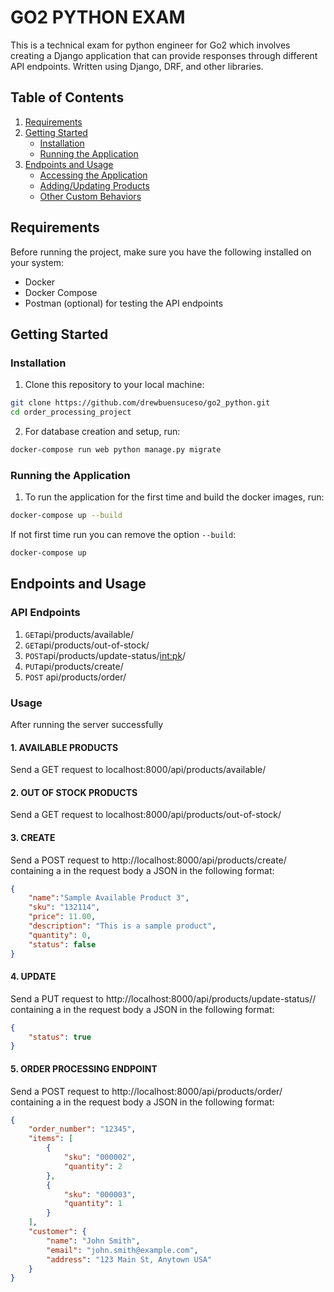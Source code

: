 # GO2 PYTHON EXAM

This is a technical exam for python engineer for Go2 which involves creating a Django application that can provide responses through different API endpoints. Written using
Django, DRF, and other libraries.

## Table of Contents

1. [Requirements](#requirements)
2. [Getting Started](#getting-started)
   - [Installation](#installation)
   - [Running the Application](#running-the-application)
3. [Endpoints and Usage](#usage)
   - [Accessing the Application](#accessing-the-application)
   - [Adding/Updating Products](#adding-updating-products)
   - [Other Custom Behaviors](#other-custom-behaviors)

## Requirements

Before running the project, make sure you have the following installed on your system:

- Docker
- Docker Compose
- Postman (optional) for testing the API endpoints

## Getting Started

### Installation

1. Clone this repository to your local machine:

```bash
git clone https://github.com/drewbuensuceso/go2_python.git
cd order_processing_project
```

2. For database creation and setup, run:

```bash
docker-compose run web python manage.py migrate
```

### Running the Application
1. To run the application for the first time and build the docker images, run:
```bash
docker-compose up --build 
```
If not first time run you can remove the option ```--build```:

```bash
docker-compose up 
```

## Endpoints and Usage

### API Endpoints

1. ```GET```api/products/available/
2. ```GET```api/products/out-of-stock/
3. ```POST```api/products/update-status/<int:pk>/
4. ```PUT```api/products/create/
5. ```POST``` api/products/order/

### Usage

After running the server successfully 


#### 1. AVAILABLE PRODUCTS

Send a GET request to localhost:8000/api/products/available/

#### 2. OUT OF STOCK PRODUCTS

Send a GET request to localhost:8000/api/products/out-of-stock/


#### 3. CREATE

Send a POST request to http://localhost:8000/api/products/create/ containing a in the request body a JSON in the following format:

```json
{   
    "name":"Sample Available Product 3",
    "sku": "132114",
    "price": 11.00,
    "description": "This is a sample product",
    "quantity": 0,
    "status": false
}
```

#### 4. UPDATE

Send a PUT request to http://localhost:8000/api/products/update-status/<primary key of product>/ containing a in the request body a JSON in the following format:

```json
{   
    "status": true
}
```

#### 5. ORDER PROCESSING ENDPOINT

Send a POST request to http://localhost:8000/api/products/order/ containing a in the request body a JSON in the following format:

```json
{
    "order_number": "12345",
    "items": [
        {
            "sku": "000002",
            "quantity": 2
        },
        {
            "sku": "000003",
            "quantity": 1
        }
    ],
    "customer": {
        "name": "John Smith",
        "email": "john.smith@example.com",
        "address": "123 Main St, Anytown USA"
    }
}
```
